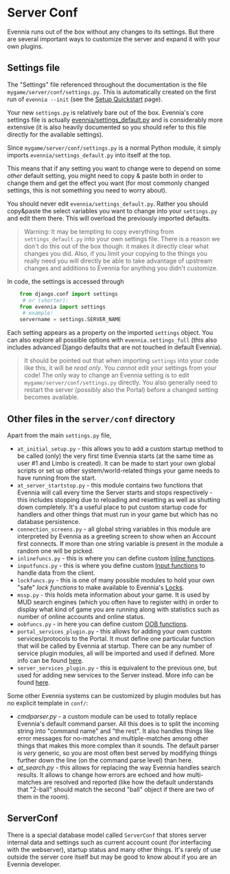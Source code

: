 # Server Conf


Evennia runs out of the box without any changes to its settings. But there are several important
ways to customize the server and expand it with your own plugins.

## Settings file

The "Settings" file referenced throughout the documentation is the file
`mygame/server/conf/settings.py`. This is automatically created on the first run of `evennia --init`
(see the [Setup Quickstart](../Setup/Setup-Quickstart) page).

Your new `settings.py` is relatively bare out of the box. Evennia's core settings file is actually
[evennia/settings_default.py](https://github.com/evennia/evennia/blob/master/evennia/settings_default.py)
and is considerably more extensive (it is also heavily documented so you should refer to this file
directly for the available settings).

Since `mygame/server/conf/settings.py` is a normal Python module, it simply imports
`evennia/settings_default.py` into itself at the top.

This means that if any setting you want to change were to depend on some *other* default setting,
you might need to copy & paste both in order to change them and get the effect you want (for most
commonly changed settings, this is not something you need to worry about).

You should never edit `evennia/settings_default.py`. Rather you should copy&paste the select
variables you want to change into your `settings.py` and edit them there. This will overload the
previously imported defaults.

> Warning: It may be tempting to copy everything from `settings_default.py` into your own settings
file. There is a reason we don't do this out of the box though: it makes it directly clear what
changes you did. Also, if you limit your copying to the things you really need you will directly be
able to take advantage of upstream changes and additions to Evennia for anything you didn't
customize.

In code, the settings is accessed through 

```python
    from django.conf import settings
     # or (shorter):
    from evennia import settings
     # example:
    servername = settings.SERVER_NAME
```

Each setting appears as a property on the imported `settings` object.  You can also explore all
possible options with `evennia.settings_full` (this also includes advanced Django defaults that are
not touched in default Evennia).

> It should be pointed out that when importing `settings` into your code like this, it will be *read
only*. You *cannot* edit your settings from your code! The only way to change an Evennia setting is
to edit `mygame/server/conf/settings.py` directly. You also generally need to restart the server
(possibly also the Portal) before a changed setting becomes available.

## Other files in the `server/conf` directory

Apart from the main `settings.py` file, 

- `at_initial_setup.py` - this allows you to add a custom startup method to be called (only) the
very first time Evennia starts (at the same time as user #1 and Limbo is created). It can be made to
start your own global scripts or set up other system/world-related things your game needs to have
running from the start.
- `at_server_startstop.py` - this module contains two functions that Evennia will call every time
the Server starts and stops respectively - this includes stopping due to reloading and resetting as
well as shutting down completely. It's a useful place to put custom startup code for handlers and
other things that must run in your game but which has no database persistence.
- `connection_screens.py` - all global string variables in this module are interpreted by Evennia as
a greeting screen to show when an Account first connects. If more than one string variable is
present in the module a random one will be picked.
- `inlinefuncs.py` - this is where you can define custom [Inline functions](../Concept/TextTags#inlinefuncs).
- `inputfuncs.py` - this is where you define custom [Input functions](./Inputfuncs) to handle data
from the client.
- `lockfuncs.py` - this is one of many possible modules to hold your own "safe" *lock functions* to
make available to Evennia's [Locks](./Locks).
- `mssp.py` - this holds meta information about your game. It is used by MUD search engines (which
you often have to register with) in order to display what kind of game you are running along with
    statistics such as number of online accounts and online status.
- `oobfuncs.py` - in here you can define custom [OOB functions](../Concept/OOB).
- `portal_services_plugin.py` - this allows for adding your own custom services/protocols to the
Portal. It must define one particular function that will be called by Evennia at startup. There can
be any number of service plugin modules, all will be imported and used if defined. More info can be
found [here](http://code.google.com/p/evennia/wiki/SessionProtocols#Adding_custom_Protocols).
- `server_services_plugin.py` - this is equivalent to the previous one, but used for adding new
services to the Server instead. More info can be found
[here](http://code.google.com/p/evennia/wiki/SessionProtocols#Adding_custom_Protocols).

Some other Evennia systems can be customized by plugin modules but has no explicit template in
`conf/`:

- *cmdparser.py* - a custom module can be used to totally replace Evennia's default command parser.
All this does is to split the incoming string into "command name" and "the rest". It also handles
things like error messages for no-matches and multiple-matches among other things that makes this
more complex than it sounds. The default parser is *very* generic, so you are most often best served
by modifying things further down the line (on the command parse level) than here.
- *at_search.py* - this allows for replacing the way Evennia handles search results. It allows to
change how errors are echoed and how multi-matches are resolved and reported (like how the default
understands that "2-ball" should match the second "ball" object if there are two of them in the
room).

## ServerConf

There is a special database model called `ServerConf` that stores server internal data and settings
such as current account count (for interfacing with the webserver), startup status and many other
things.  It's rarely of use outside the server core itself but may be good to
know about if you are an Evennia developer. 